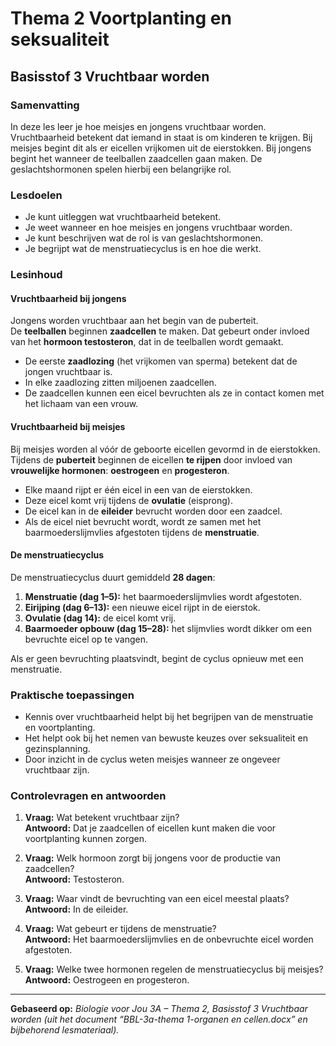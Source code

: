 # Thema 2 Voortplanting en seksualiteit
## Basisstof 3 Vruchtbaar worden

### Samenvatting

In deze les leer je hoe meisjes en jongens vruchtbaar worden. Vruchtbaarheid betekent dat iemand in staat is om kinderen te krijgen. Bij meisjes begint dit als er eicellen vrijkomen uit de eierstokken. Bij jongens begint het wanneer de teelballen zaadcellen gaan maken. De geslachtshormonen spelen hierbij een belangrijke rol.

### Lesdoelen

- Je kunt uitleggen wat vruchtbaarheid betekent.  
- Je weet wanneer en hoe meisjes en jongens vruchtbaar worden.  
- Je kunt beschrijven wat de rol is van geslachtshormonen.  
- Je begrijpt wat de menstruatiecyclus is en hoe die werkt.

### Lesinhoud

#### Vruchtbaarheid bij jongens

Jongens worden vruchtbaar aan het begin van de puberteit.  
De **teelballen** beginnen **zaadcellen** te maken. Dat gebeurt onder invloed van het **hormoon testosteron**, dat in de teelballen wordt gemaakt.

- De eerste **zaadlozing** (het vrijkomen van sperma) betekent dat de jongen vruchtbaar is.  
- In elke zaadlozing zitten miljoenen zaadcellen.  
- De zaadcellen kunnen een eicel bevruchten als ze in contact komen met het lichaam van een vrouw.

#### Vruchtbaarheid bij meisjes

Bij meisjes worden al vóór de geboorte eicellen gevormd in de eierstokken.  
Tijdens de **puberteit** beginnen de eicellen **te rijpen** door invloed van **vrouwelijke hormonen**: **oestrogeen** en **progesteron**.

- Elke maand rijpt er één eicel in een van de eierstokken.  
- Deze eicel komt vrij tijdens de **ovulatie** (eisprong).  
- De eicel kan in de **eileider** bevrucht worden door een zaadcel.  
- Als de eicel niet bevrucht wordt, wordt ze samen met het baarmoederslijmvlies afgestoten tijdens de **menstruatie**.

#### De menstruatiecyclus

De menstruatiecyclus duurt gemiddeld **28 dagen**:
1. **Menstruatie (dag 1–5):** het baarmoederslijmvlies wordt afgestoten.  
2. **Eirijping (dag 6–13):** een nieuwe eicel rijpt in de eierstok.  
3. **Ovulatie (dag 14):** de eicel komt vrij.  
4. **Baarmoeder opbouw (dag 15–28):** het slijmvlies wordt dikker om een bevruchte eicel op te vangen.

Als er geen bevruchting plaatsvindt, begint de cyclus opnieuw met een menstruatie.

### Praktische toepassingen

- Kennis over vruchtbaarheid helpt bij het begrijpen van de menstruatie en voortplanting.  
- Het helpt ook bij het nemen van bewuste keuzes over seksualiteit en gezinsplanning.  
- Door inzicht in de cyclus weten meisjes wanneer ze ongeveer vruchtbaar zijn.  

### Controlevragen en antwoorden

1. **Vraag:** Wat betekent vruchtbaar zijn?  
   **Antwoord:** Dat je zaadcellen of eicellen kunt maken die voor voortplanting kunnen zorgen.

2. **Vraag:** Welk hormoon zorgt bij jongens voor de productie van zaadcellen?  
   **Antwoord:** Testosteron.

3. **Vraag:** Waar vindt de bevruchting van een eicel meestal plaats?  
   **Antwoord:** In de eileider.

4. **Vraag:** Wat gebeurt er tijdens de menstruatie?  
   **Antwoord:** Het baarmoederslijmvlies en de onbevruchte eicel worden afgestoten.

5. **Vraag:** Welke twee hormonen regelen de menstruatiecyclus bij meisjes?  
   **Antwoord:** Oestrogeen en progesteron.

---

**Gebaseerd op:** *Biologie voor Jou 3A – Thema 2, Basisstof 3 Vruchtbaar worden (uit het document “BBL-3a-thema 1-organen en cellen.docx” en bijbehorend lesmateriaal).*